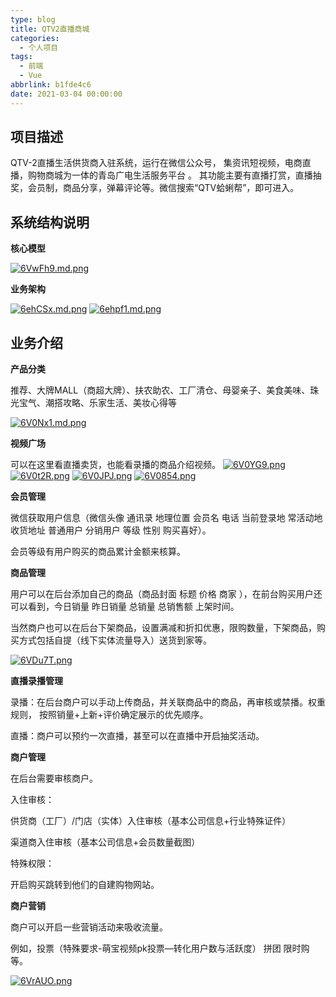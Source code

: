 ```yaml
---
type: blog
title: QTV2直播商城
categories:
  - 个人项目
tags:
  - 前端
  - Vue
abbrlink: b1fde4c6
date: 2021-03-04 00:00:00
---
```


## 项目描述

QTV-2直播生活供货商入驻系统，运行在微信公众号， 集资讯短视频，电商直播，购物商城为一体的青岛广电生活服务平台 。 其功能主要有直播打赏，直播抽奖，会员制，商品分享，弹幕评论等。微信搜索“QTV蛤蜊帮”，即可进入。 

## 系统结构说明

**核心模型**

[![6VwFh9.md.png](https://s3.ax1x.com/2021/03/04/6VwFh9.md.png)](https://imgtu.com/i/6VwFh9)

**业务架构**

[![6ehCSx.md.png](https://s3.ax1x.com/2021/03/05/6ehCSx.md.png)](https://imgtu.com/i/6ehCSx)
[![6ehpf1.md.png](https://s3.ax1x.com/2021/03/05/6ehpf1.md.png)](https://imgtu.com/i/6ehpf1)

## 业务介绍

**产品分类**

推荐、大牌MALL（商超大牌）、扶农助农、工厂清仓、母婴亲子、美食美味、珠光宝气、潮搭攻略、乐家生活、美妆心得等

[![6V0Nx1.md.png](https://s3.ax1x.com/2021/03/04/6V0Nx1.md.png)](https://imgtu.com/i/6V0Nx1)


<!-- more -->


**视频广场**

可以在这里看直播卖货，也能看录播的商品介绍视频。
[![6V0YG9.png](https://s3.ax1x.com/2021/03/04/6V0YG9.png)](https://imgtu.com/i/6V0YG9)
[![6V0t2R.png](https://s3.ax1x.com/2021/03/04/6V0t2R.png)](https://imgtu.com/i/6V0t2R)
[![6V0JPJ.png](https://s3.ax1x.com/2021/03/04/6V0JPJ.png)](https://imgtu.com/i/6V0JPJ)
[![6V0854.png](https://s3.ax1x.com/2021/03/04/6V0854.png)](https://imgtu.com/i/6V0854)

**会员管理**

微信获取用户信息（微信头像 通讯录 地理位置 会员名  电话  当前登录地  常活动地  收货地址  普通用户  分销用户  等级  性别  购买喜好）。

会员等级有用户购买的商品累计金额来核算。

**商品管理**

用户可以在后台添加自己的商品（商品封面  标题  价格  商家 ），在前台购买用户还可以看到，今日销量  昨日销量  总销量  总销售额  上架时间。

当然商户也可以在后台下架商品，设置满减和折扣优惠，限购数量，下架商品，购买方式包括自提（线下实体流量导入）送货到家等。

[![6VDu7T.png](https://s3.ax1x.com/2021/03/04/6VDu7T.png)](https://imgtu.com/i/6VDu7T)

**直播录播管理**

录播：在后台商户可以手动上传商品，并关联商品中的商品，再审核或禁播。权重规则， 按照销量+上新+评价确定展示的优先顺序。

直播：商户可以预约一次直播，甚至可以在直播中开启抽奖活动。

**商户管理**

在后台需要审核商户。

入住审核：

供货商（工厂）/门店（实体）入住审核（基本公司信息+行业特殊证件）

渠道商入住审核（基本公司信息+会员数量截图）

特殊权限：

开启购买跳转到他们的自建购物网站。

**商户营销**

商户可以开启一些营销活动来吸收流量。

例如，投票（特殊要求-萌宝视频pk投票—转化用户数与活跃度） 拼团 限时购等。

[![6VrAUO.png](https://s3.ax1x.com/2021/03/04/6VrAUO.png)](https://imgtu.com/i/6VrAUO)



